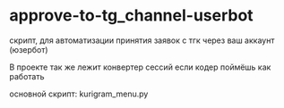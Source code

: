 # approve-to-tg_channel-userbot

скрипт, для автоматизации принятия заявок с тгк через ваш аккаунт (юзербот)

В проекте так же лежит конвертер сессий если кодер поймёшь как работать


основной скрипт: kurigram_menu.py
